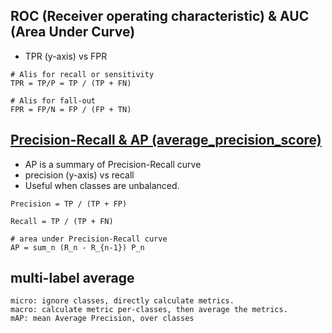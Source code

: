 ## ROC (Receiver operating characteristic) & AUC (Area Under Curve)
* TPR (y-axis) vs FPR
```
# Alis for recall or sensitivity
TPR = TP/P = TP / (TP + FN)

# Alis for fall-out
FPR = FP/N = FP / (FP + TN)
```

## [Precision-Recall & AP (average_precision_score)](https://scikit-learn.org/stable/auto_examples/model_selection/plot_precision_recall.html#sphx-glr-auto-examples-model-selection-plot-precision-recall-py)
* AP is a summary of Precision-Recall curve
* precision (y-axis) vs recall
* Useful when classes are unbalanced.
```
Precision = TP / (TP + FP)

Recall = TP / (TP + FN)

# area under Precision-Recall curve
AP = sum_n (R_n - R_{n-1}) P_n
```

## multi-label average
```
micro: ignore classes, directly calculate metrics.
macro: calculate metric per-classes, then average the metrics.
mAP: mean Average Precision, over classes
```



